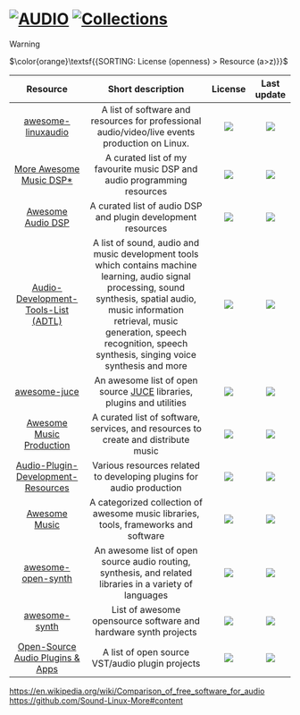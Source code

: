 # [![AUDIO](https://flat.badgen.net/badge/HyMPS/AUDIO/green?scale=1.8)](https://github.com/FORARTfe/HyMPS#- "AUDIO section") [![Collections](https://flat.badgen.net/badge/HyMPS/Collections/blue?scale=1.8&label=)](https://github.com/FORARTfe/HyMPS/blob/main/Audio/Collections.md#- "Collections page")

> [!WARNING]
> $\color{orange}\textsf{{SORTING: License (openness) > Resource (a>z)}}$

|Resource|Short description|License|Last update|
|:-:|:-:|:-:|:-:|
|[awesome-linuxaudio](https://gitlab.com/nodiscc/awesome-linuxaudio#awesome-linuxaudio)|A list of software and resources for professional audio/video/live events production on Linux.|[![](https://img.shields.io/gitlab/license/nodiscc%2Fawesome-linuxaudio?style=flat-square&color=blue&label=)](https://gitlab.com/nodiscc/awesome-linuxaudio/-/blob/master/LICENSE)|[![](https://img.shields.io/github/last-commit/nodiscc/awesome-linuxaudio?style=flat-square&label=)](https://gitlab.com/nodiscc/awesome-linuxaudio/-/commits/master)|
|[More Awesome Music DSP*](https://github.com/olilarkin/awesome-musicdsp#readme)|A curated list of my favourite music DSP and audio programming resources|[![](https://flat.badgen.net/github/license/olilarkin/awesome-musicdsp?label=)](https://github.com/olilarkin/awesome-musicdsp/blob/master/LICENSE)|[![](https://img.shields.io/github/last-commit/olilarkin/awesome-musicdsp?style=flat-square&label=)](https://github.com/olilarkin/awesome-musicdsp/graphs/code-frequency)|
|[Awesome Audio DSP](https://github.com/BillyDM/awesome-audio-dsp#readme)|A curated list of audio DSP and plugin development resources|[![](https://flat.badgen.net/github/license/BillyDM/Awesome-Audio-DSP?label=)](https://github.com/BillyDM/awesome-audio-dsp/blob/master/LICENSE)|[![](https://img.shields.io/github/last-commit/BillyDM/Awesome-Audio-DSP?style=flat-square&label=)](https://github.com/BillyDM/awesome-audio-dsp/graphs/code-frequency)|
|[Audio-Development-Tools-List (ADTL)](https://github.com/Derrick-Yuan/Audio-Development-Tools-List#readme)|A list of sound, audio and music development tools which contains machine learning, audio signal processing, sound synthesis, spatial audio, music information retrieval, music generation, speech recognition, speech synthesis, singing voice synthesis and more|[![](https://flat.badgen.net/github/license/Derrick-Yuan/Audio-Development-Tools-List?label=)](https://github.com/Derrick-Yuan/Audio-Development-Tools-List/blob/master/LICENSE)|[![](https://img.shields.io/github/last-commit/Derrick-Yuan/Audio-Development-Tools-List?style=flat-square&label=)](https://github.com/Derrick-Yuan/Audio-Development-Tools-List/graphs/code-frequency)|
|[awesome-juce](https://github.com/sudara/awesome-juce#readme)|An awesome list of open source [JUCE](https://juce.com/) libraries, plugins and utilities|[![](https://flat.badgen.net/github/license/sudara/awesome-juce?label=)](https://github.com/sudara/awesome-juce/blob/master/LICENSE)|[![](https://img.shields.io/github/last-commit/sudara/awesome-juce?style=flat-square&label=)](https://github.com/sudara/awesome-juce/graphs/code-frequency)|
|[Awesome Music Production](https://github.com/ad-si/awesome-music-production#readme)|A curated list of software, services, and resources to create and distribute music|[![](https://flat.badgen.net/github/license/ad-si/awesome-music-production?label=)](https://github.com/ad-si/awesome-music-production/blob/master/LICENSE)|[![](https://img.shields.io/github/last-commit/ad-si/awesome-music-production?style=flat-square&label=)](https://github.com/ad-si/awesome-music-production/graphs/code-frequency)|
|[Audio-Plugin-Development-Resources](https://github.com/jareddrayton/Audio-Plugin-Development-Resources#readme)|Various resources related to developing plugins for audio production|[![](https://flat.badgen.net/github/license/jareddrayton/Audio-Plugin-Development-Resources?label=)](https://github.com/jareddrayton/Audio-Plugin-Development-Resources/issues/4)|[![](https://img.shields.io/github/last-commit/jareddrayton/Audio-Plugin-Development-Resources?style=flat-square&label=)](https://github.com/jareddrayton/Audio-Plugin-Development-Resources/graphs/code-frequency)|
|[Awesome Music](https://github.com/ciconia/awesome-music#readme)|A categorized collection of awesome music libraries, tools, frameworks and software|[![](https://flat.badgen.net/github/license/ciconia/awesome-music?label=)](https://github.com/noteflakes/awesome-music/issues/71)|[![](https://img.shields.io/github/last-commit/ciconia/awesome-music?style=flat-square&label=)](https://github.com/ciconia/awesome-music/graphs/code-frequency)|
|[awesome-open-synth](https://github.com/detroitsynth/awesome-open-synth#readme)|An awesome list of open source audio routing, synthesis, and related libraries in a variety of languages|[![](https://flat.badgen.net/github/license/detroitsynth/awesome-open-synth?label=)](https://github.com/detroitsynth/awesome-open-synth/issues/1)|[![](https://img.shields.io/github/last-commit/detroitsynth/awesome-open-synth?style=flat-square&label=)](https://github.com/detroitsynth/awesome-open-synth/graphs/code-frequency)|
|[awesome-synth](https://github.com/psykon/awesome-synth#readme)|List of awesome opensource software and hardware synth projects|[![](https://flat.badgen.net/github/license/psykon/awesome-synth?label=)](https://github.com/psykon/awesome-synth/issues/1)|[![](https://img.shields.io/github/last-commit/psykon/awesome-synth?style=flat-square&label=)](https://github.com/psykon/awesome-synth/graphs/code-frequency)|
|[Open-Source Audio Plugins & Apps](https://github.com/webprofusion/OpenAudio#readme)|A list of open source VST/audio plugin projects|[![](https://flat.badgen.net/github/license/webprofusion/OpenAudio?label=)](https://github.com/webprofusion/OpenAudio/blob/master/LICENSE)|[![](https://img.shields.io/github/last-commit/webprofusion/OpenAudio?style=flat-square&label=)](https://github.com/webprofusion/OpenAudio/graphs/code-frequency)|

https://en.wikipedia.org/wiki/Comparison_of_free_software_for_audio
https://github.com/Sound-Linux-More#content
